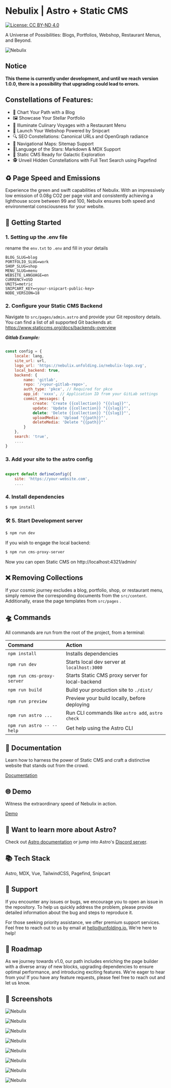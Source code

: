 # Nebulix | Astro + Static CMS

[![License: CC BY-ND 4.0](https://img.shields.io/badge/License-CC_BY--ND_4.0-lightgrey.svg)](https://creativecommons.org/licenses/by-nd/4.0/)




A Universe of Possibilities: Blogs, Portfolios, Webshop, Restaurant Menus, and Beyond.



![Nebulix](https://nebulix.unfolding.io/screenshots/nebulix-00-start.jpg)

## Notice

__This theme is currently under development, and until we reach version 1.0.0, there is a possibility that upgrading could lead to errors.__


## Constellations of Features:

-   📰 Chart Your Path with a Blog
-   🖼 Showcase Your Stellar Portfolio
-   🍝 Illuminate Culinary Voyages with a Restaurant Menu
-   🛒 Launch Your Webshop Powered by Snipcart
-   🔍 SEO Constellations: Canonical URLs and OpenGraph radiance
-   🧭 Navigational Maps: Sitemap Support
-   📑Language of the Stars: Markdown & MDX Support
-   📝 Static CMS Ready for Galactic Exploration
-   🕵 Unveil Hidden Constellations with Full Text Search using Pagefind

## ♻️ Page Speed and Emissions
Experience the green and swift capabilities of Nebulix. With an impressively low emission of 0.08g CO2 per page visit and consistently achieving a lighthouse score between 99 and 100, Nebulix ensures both speed and environmental consciousness for your website.

## 🚀 Getting Started

### 1. Setting up the .env file

rename the `env.txt` to `.env` and fill in your details

```ENV
BLOG_SLUG=blog
PORTFOLIO_SLUG=work
SHOP_SLUG=shop
MENU_SLUG=menu
WEBSITE_LANGUAGE=en
CURRENCY=USD
UNITS=metric
SNIPCART_KEY=<your-snipcart-public-key>
NODE_VERSION=18
```

### 2. Configure your Static CMS Backend

Navigate to `src/pages/admin.astro` and provide your Git repository details. You can find a list of all supported Git backends at:
<https://www.staticcms.org/docs/backends-overview>


**_Gitlab Example:_**

```javascript

const config = {
	locale: lang,
	site_url: url,
	logo_url: 'https://nebulix.unfolding.io/nebulix-logo.svg',
	local_backend: true,
	backend: {
		name: 'gitlab',
		repo: '/<your-gitlab-repo>',
		auth_type: 'pkce', // Required for pkce
		app_id: 'xxxx', // Application ID from your GitLab settings
		commit_messages: {
			create: 'Create {{collection}} "{{slug}}"',
			update: 'Update {{collection}} "{{slug}}"',
			delete: 'Delete {{collection}} "{{slug}}"',
			uploadMedia: 'Upload "{{path}}"',
			deleteMedia: 'Delete "{{path}}"'
		}
	},
	search: 'true',
    ....
}

```

### 3. Add your site to the astro config

```javascript

export default defineConfig({
	site: 'https://your-website.com',
    ....

```

### 4. Install dependencies

```bash
$ npm install
```

### 🛠️ 5. Start Development server

```bash
$ npm run dev
```

If you wish to engage the local backend:

```bash
$ npm run cms-proxy-server
```

Now you can open Static CMS on http://localhost:4321/admin/


## ❌ Removing Collections
If your cosmic journey excludes a blog, portfolio, shop, or restaurant menu, simply remove the corresponding documents from the `src/content`. Additionally, erase the page templates from `src/pages` .


## 🛸 Commands

All commands are run from the root of the project, from a terminal:

| Command                    | Action                                           |
| :------------------------- | :----------------------------------------------- |
| `npm install`              | Installs dependencies                            |
| `npm run dev`              | Starts local dev server at `localhost:3000`      |
| `npm run cms-proxy-server` | Starts Static CMS proxy server for local-backend |
| `npm run build`            | Build your production site to `./dist/`          |
| `npm run preview`          | Preview your build locally, before deploying     |
| `npm run astro ...`        | Run CLI commands like `astro add`, `astro check` |
| `npm run astro -- --help`  | Get help using the Astro CLI                     |

## 📁 Documentation
Learn how to harness the power of Static CMS and craft a distinctive website that stands out from the crowd.

[Documentation](https://nebulix.unfolding.io/blog/tag/docs)

## 🌐 Demo

Witness the extraordinary speed of Nebulix in action.

[Demo](https://nebulix.unfolding.io)

## 👀 Want to learn more about Astro?

Check out [Astro documentation](https://docs.astro.build) or jump into Astro's [Discord server](https://astro.build/chat).

## 📚 Tech Stack

Astro, MDX, Vue, TailwindCSS, Pagefind, Snipcart

## 🛟 Support

If you encounter any issues or bugs, we encourage you to open an issue in the repository. To help us quickly address the problem, please provide detailed information about the bug and steps to reproduce it.

For those seeking priority assistance, we offer premium support services. Feel free to reach out to us by email at [hello@unfolding.io.](mailto:hello@unfolding.io.) We're here to help!


## 🚕 Roadmap

As we journey towards v1.0, our path includes enriching the page builder with a diverse array of new blocks, upgrading dependencies to ensure optimal performance, and introducing exciting features. We're eager to hear from you! If you have any feature requests, please feel free to reach out and let us know.

## 📸 Screenshots

![Nebulix](https://nebulix.unfolding.io/screenshots/nebulix-01-shop.jpg)

![Nebulix](https://nebulix.unfolding.io/screenshots/nebulix-02-shop-category.jpg)

![Nebulix](https://nebulix.unfolding.io/screenshots/nebulix-03-shop-product.jpg)

![Nebulix](https://nebulix.unfolding.io/screenshots/nebulix-04-shop-product.jpg)

![Nebulix](https://nebulix.unfolding.io/screenshots/nebulix-05-shop-product-dark.jpg)

![Nebulix](https://nebulix.unfolding.io/screenshots/nebulix-06-blogpost.jpg)

![Nebulix](https://nebulix.unfolding.io/screenshots/nebulix-07-portfolio.jpg)

![Nebulix](https://nebulix.unfolding.io/screenshots/nebulix-08-footer.jpg)




